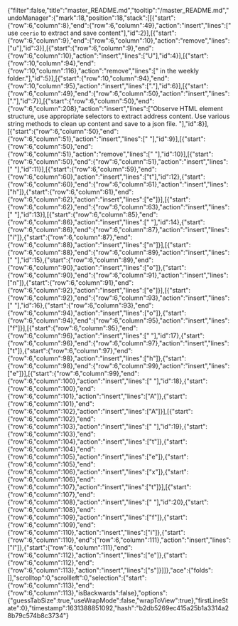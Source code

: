 {"filter":false,"title":"master_README.md","tooltip":"/master_README.md","undoManager":{"mark":18,"position":18,"stack":[[{"start":{"row":6,"column":8},"end":{"row":6,"column":49},"action":"insert","lines":[" use `ceerio` to extract and save content"],"id":2}],[{"start":{"row":6,"column":9},"end":{"row":6,"column":10},"action":"remove","lines":["u"],"id":3}],[{"start":{"row":6,"column":9},"end":{"row":6,"column":10},"action":"insert","lines":["U"],"id":4}],[{"start":{"row":10,"column":94},"end":{"row":10,"column":116},"action":"remove","lines":[" in the weekly folder."],"id":5}],[{"start":{"row":10,"column":94},"end":{"row":10,"column":95},"action":"insert","lines":["."],"id":6}],[{"start":{"row":6,"column":49},"end":{"row":6,"column":50},"action":"insert","lines":["."],"id":7}],[{"start":{"row":6,"column":50},"end":{"row":6,"column":208},"action":"insert","lines":["Observe HTML element structure, use appropriate selectors to extract address content. Use various string methods to clean up content and save to a json file. "],"id":8}],[{"start":{"row":6,"column":50},"end":{"row":6,"column":51},"action":"insert","lines":[" "],"id":9}],[{"start":{"row":6,"column":50},"end":{"row":6,"column":51},"action":"remove","lines":[" "],"id":10}],[{"start":{"row":6,"column":50},"end":{"row":6,"column":51},"action":"insert","lines":[" "],"id":11}],[{"start":{"row":6,"column":59},"end":{"row":6,"column":60},"action":"insert","lines":["t"],"id":12},{"start":{"row":6,"column":60},"end":{"row":6,"column":61},"action":"insert","lines":["h"]},{"start":{"row":6,"column":61},"end":{"row":6,"column":62},"action":"insert","lines":["e"]}],[{"start":{"row":6,"column":62},"end":{"row":6,"column":63},"action":"insert","lines":[" "],"id":13}],[{"start":{"row":6,"column":85},"end":{"row":6,"column":86},"action":"insert","lines":[" "],"id":14},{"start":{"row":6,"column":86},"end":{"row":6,"column":87},"action":"insert","lines":["i"]},{"start":{"row":6,"column":87},"end":{"row":6,"column":88},"action":"insert","lines":["n"]}],[{"start":{"row":6,"column":88},"end":{"row":6,"column":89},"action":"insert","lines":[" "],"id":15},{"start":{"row":6,"column":89},"end":{"row":6,"column":90},"action":"insert","lines":["o"]},{"start":{"row":6,"column":90},"end":{"row":6,"column":91},"action":"insert","lines":["n"]},{"start":{"row":6,"column":91},"end":{"row":6,"column":92},"action":"insert","lines":["e"]}],[{"start":{"row":6,"column":92},"end":{"row":6,"column":93},"action":"insert","lines":[" "],"id":16},{"start":{"row":6,"column":93},"end":{"row":6,"column":94},"action":"insert","lines":["o"]},{"start":{"row":6,"column":94},"end":{"row":6,"column":95},"action":"insert","lines":["f"]}],[{"start":{"row":6,"column":95},"end":{"row":6,"column":96},"action":"insert","lines":[" "],"id":17},{"start":{"row":6,"column":96},"end":{"row":6,"column":97},"action":"insert","lines":["t"]},{"start":{"row":6,"column":97},"end":{"row":6,"column":98},"action":"insert","lines":["h"]},{"start":{"row":6,"column":98},"end":{"row":6,"column":99},"action":"insert","lines":["e"]}],[{"start":{"row":6,"column":99},"end":{"row":6,"column":100},"action":"insert","lines":[" "],"id":18},{"start":{"row":6,"column":100},"end":{"row":6,"column":101},"action":"insert","lines":["A"]},{"start":{"row":6,"column":101},"end":{"row":6,"column":102},"action":"insert","lines":["A"]}],[{"start":{"row":6,"column":102},"end":{"row":6,"column":103},"action":"insert","lines":[" "],"id":19},{"start":{"row":6,"column":103},"end":{"row":6,"column":104},"action":"insert","lines":["t"]},{"start":{"row":6,"column":104},"end":{"row":6,"column":105},"action":"insert","lines":["e"]},{"start":{"row":6,"column":105},"end":{"row":6,"column":106},"action":"insert","lines":["x"]},{"start":{"row":6,"column":106},"end":{"row":6,"column":107},"action":"insert","lines":["t"]}],[{"start":{"row":6,"column":107},"end":{"row":6,"column":108},"action":"insert","lines":[" "],"id":20},{"start":{"row":6,"column":108},"end":{"row":6,"column":109},"action":"insert","lines":["f"]},{"start":{"row":6,"column":109},"end":{"row":6,"column":110},"action":"insert","lines":["i"]},{"start":{"row":6,"column":110},"end":{"row":6,"column":111},"action":"insert","lines":["l"]},{"start":{"row":6,"column":111},"end":{"row":6,"column":112},"action":"insert","lines":["e"]},{"start":{"row":6,"column":112},"end":{"row":6,"column":113},"action":"insert","lines":["s"]}]]},"ace":{"folds":[],"scrolltop":0,"scrollleft":0,"selection":{"start":{"row":6,"column":113},"end":{"row":6,"column":113},"isBackwards":false},"options":{"guessTabSize":true,"useWrapMode":false,"wrapToView":true},"firstLineState":0},"timestamp":1631388851092,"hash":"b2db5269ec415a25b1a3314a28b79c574b8c3734"}